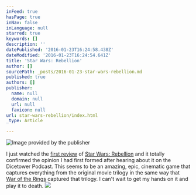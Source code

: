 ```yaml
---
inFeed: true
hasPage: true
inNav: false
inLanguage: null
starred: true
keywords: []
description: ''
datePublished: '2016-01-23T16:24:58.438Z'
dateModified: '2016-01-23T16:24:54.641Z'
title: 'Star Wars: Rebellion'
author: []
sourcePath: _posts/2016-01-23-star-wars-rebellion.md
published: true
authors: []
publisher:
  name: null
  domain: null
  url: null
  favicon: null
url: star-wars-rebellion/index.html
_type: Article

---
```

![Image provided by the publisher](https://the-grid-user-content.s3-us-west-2.amazonaws.com/db000e02-eaf3-46e2-8d1d-fa7e274ae683.png)

I just watched the [first review][0] of [Star Wars: Rebellion][1] and it totally confirmed the opinion I had first formed after hearing about it on the Dicetower Podcast. This seems to be an amazing, epic, cinematic game that captures everything from the original movie trilogy in the same way that [War of the Rings][2] captured that trilogy. I can't wait to get my hands on it and play it to death.
![](https://the-grid-user-content.s3-us-west-2.amazonaws.com/cad758da-3f25-45a4-bcb8-b0b2890536d7.png)

[0]: https://www.youtube.com/watch?v=-zF6xDu4EG4
[1]: https://boardgamegeek.com/boardgame/187645/star-wars-rebellion
[2]: https://boardgamegeek.com/boardgame/115746/war-ring-second-edition